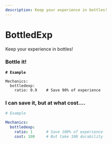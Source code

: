 ```yaml
---
description: Keep your experience in bottles!
---
```


# BottledExp

Keep your experience in bottles!

### Bottle it!

<pre class="language-yaml"><code class="lang-yaml"><strong># Example
</strong>
Mechanics:
  bottledexp:
    ratio: 0.9    # Save 90% of experience
</code></pre>

### I can save it, but at what cost....

```yaml
# Example

Mechanics:
  bottledexp:
    ratio: 1      # Save 100% of experience
    cost: 100     # But take 100 durability
```

